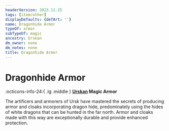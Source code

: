 ```yaml
---
headerVersion: 2023.11.25
tags: [item/other]
displayDefaults: {defArt: ''}
name: Dragonhide Armor
typeOf: armor
subTypeOf: magic
ancestry: Urskan
dm_owner: none
dm_notes: none
title: Dragonhide Armor
---
```

# Dragonhide Armor
:octicons-info-24:{ .lg .middle } **[Urskan](<../../gazetteer/northern-green-sea/ursk/ursk.md>) Magic Armor**  

The artificers and armorers of Ursk have mastered the secrets of producing armor and cloaks incorporating dragon hide, predominately using the hides of white dragons that can be hunted in the far north. Armor and cloaks made with this way are exceptionally durable and provide enhanced protection. 

